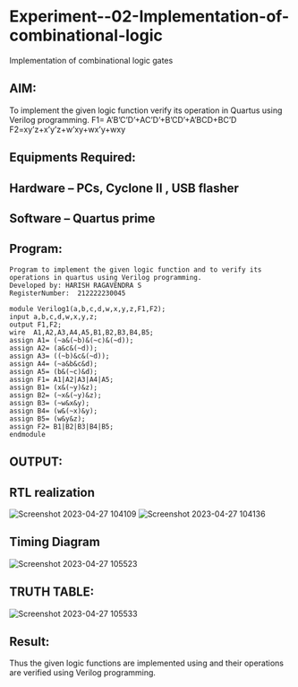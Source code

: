 # Experiment--02-Implementation-of-combinational-logic
Implementation of combinational logic gates
 
## AIM:
To implement the given logic function verify its operation in Quartus using Verilog programming.
 F1= A’B’C’D’+AC’D’+B’CD’+A’BCD+BC’D
F2=xy’z+x’y’z+w’xy+wx’y+wxy
 
 
 
## Equipments Required:
## Hardware – PCs, Cyclone II , USB flasher
## Software – Quartus prime
## Program:
```
Program to implement the given logic function and to verify its operations in quartus using Verilog programming.
Developed by: HARISH RAGAVENDRA S
RegisterNumber:  212222230045
```
```
module Verilog1(a,b,c,d,w,x,y,z,F1,F2);
input a,b,c,d,w,x,y,z;
output F1,F2;
wire  A1,A2,A3,A4,A5,B1,B2,B3,B4,B5;
assign A1= (~a&(~b)&(~c)&(~d));
assign A2= (a&c&(~d));
assign A3= ((~b)&c&(~d));
assign A4= (~a&b&c&d);
assign A5= (b&(~c)&d);
assign F1= A1|A2|A3|A4|A5;
assign B1= (x&(~y)&z);
assign B2= (~x&(~y)&z);
assign B3= (~w&x&y);
assign B4= (w&(~x)&y);
assign B5= (w&y&z);
assign F2= B1|B2|B3|B4|B5;
endmodule
```
## OUTPUT:

## RTL realization
![Screenshot 2023-04-27 104109](https://user-images.githubusercontent.com/114852180/234767748-dd200d52-52c4-4d52-a2cc-74ec0d9a28c5.png)
![Screenshot 2023-04-27 104136](https://user-images.githubusercontent.com/114852180/234767768-10821aa4-fd08-4b5e-926f-f22b16aedbc9.png)
## Timing Diagram
![Screenshot 2023-04-27 105523](https://user-images.githubusercontent.com/114852180/234768527-c5cb5ffc-7986-45c6-8b12-a1e3c1bd5e62.png)
## TRUTH TABLE:
![Screenshot 2023-04-27 105533](https://user-images.githubusercontent.com/114852180/234768580-dcb05125-d913-42dc-9ecc-40b082236775.png)
## Result:
Thus the given logic functions are implemented using  and their operations are verified using Verilog programming.
